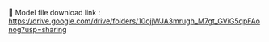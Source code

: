🔗 Model file download link : https://drive.google.com/drive/folders/10ojjWJA3mrugh_M7gt_GViG5qpFAonog?usp=sharing
